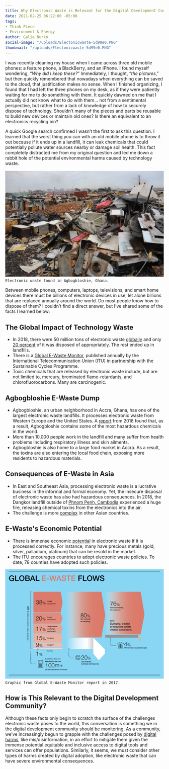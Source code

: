 ```yaml
---
title: Why Electronic Waste is Relevant for the Digital Development Community
date: 2021-02-25 06:22:00 -05:00
tags:
- Think Piece
- Environment & Energy
Author: Galia Nurko
social-image: "/uploads/Electonicwaste-5d99e0.PNG"
thumbnail: "/uploads/Electonicwaste-5d99e0.PNG"
---
```


I was recently cleaning my house when I came across three old mobile phones: a feature phone, a BlackBerry, and an iPhone. I found myself wondering, “*Why did I keep these?*” Immediately, I thought, “*the pictures*,” but then quickly remembered that nowadays when everything can be saved to the cloud, that justification makes no sense. When I finished organizing, I found that I had left the three phones on my desk, as if they were patiently waiting for me to do something with them. It quickly dawned on me that I actually did not know what to do with them… not from a sentimental perspective, but rather from a lack of knowledge of how to securely dispose of technology. Shouldn’t many of the pieces and parts be reusable to build new devices or maintain old ones? Is there an equivalent to an electronics recycling bin?

<!--more-->

A quick Google search confirmed I wasn’t the first to ask this question. I learned that the worst thing you can with an old mobile phone is to throw it out because if it ends up in a landfill, it can leak chemicals that could potentially pollute water sources nearby or damage soil health. This fact completely distracted me from my original question and led me down a rabbit hole of the potential environmental harms caused by technology waste.

![Electonicwaste-5d99e0.PNG](/uploads/Electonicwaste-5d99e0.PNG)`Electronic waste found in Agbogbloshie, Ghana.`

Between mobile phones, computers, laptops, televisions, and smart home devices there must be billions of electronic devices in use, let alone billions that are replaced annually around the world. Do most people know how to dispose of them? I couldn’t find a direct answer, but I’ve shared some of the facts I learned below:

## The Global Impact of Technology Waste

* In 2018, there were 50 million tons of electronic waste [globally](http://www3.weforum.org/docs/WEF_A_New_Circular_Vision_for_Electronics.pdf) and only [20 percent](http://www3.weforum.org/docs/WEF_A_New_Circular_Vision_for_Electronics.pdf) of it was disposed of appropriately. The rest ended up in landfills.
* There is a [Global E-Waste Monitor](https://www.itu.int/en/ITU-D/Environment/Pages/Spotlight/Global-Ewaste-Monitor-2020.aspx), published annually by the International Telecommunication Union (ITU) in partnership with the Sustainable Cycles Programme.
* Toxic chemicals that are released by electronic waste include, but are not limited to, mercury, brominated flame-retardants, and chlorofluorocarbons. Many are carcinogenic.

## Agbogbloshie E-Waste Dump

* Agbogbloshie, an urban neighborhood in Accra, Ghana, has one of the largest electronic waste landfills. It processes electronic waste from Western Europe and the United States. A [report](http://wiki.ban.org/images/f/f4/Holes_in_the_Circular_Economy-_WEEE_Leakage_from_Europe.pdf) from 2018 found that, as a result, Agbogbloshie contains some of the most hazardous chemicals in the world.
* More than 10,000 people work in the landfill and many suffer from health problems including respiratory illness and skin ailments.
* Agbogbloshie is also home to a large food market in Accra. As a result, the toxins are also entering the local food chain, exposing more residents to hazardous materials.

## Consequences of E-Waste in Asia

* In East and Southeast Asia, processing electronic waste is a lucrative business in the informal and formal economy. Yet, the insecure disposal of electronic waste has also had hazardous consequences. In 2018, the Dangkor landfill outside of [Phnom Penh, Cambodia](https://www.phnompenhpost.com/national/phnom-penh-smothered-smelly-dangerous-haze-landfill-fire-continues-burning) experienced a huge fire, releasing chemical toxins from the electronics into the air.
* The challenge is more [complex](https://www.eco-business.com/news/defusing-southeast-asias-e-waste-time-bomb/) in other Asian countries.

## E-Waste's Economic Potential

* There is immense economic [potential](http://www3.weforum.org/docs/WEF_A_New_Circular_Vision_for_Electronics.pdf) in electronic waste if it is processed correctly. For instance, many have precious metals (gold, silver, palladium, platinum) that can be resold in the market.
* The ITU encourages countries to adopt electronic waste policies. To date, 78 counties have adopted such policies.

![Globalewate.PNG](/uploads/Globalewate.PNG)`Graphic from Global E-Waste Monitor report in 2017.`

## How is This Relevant to the Digital Development Community?

Although these facts only begin to scratch the surface of the challenges electronic waste poses to the world, this conversation is something we in the digital development community should be monitoring. As a community, we’ve increasingly begun to grapple with the challenges posed by [digital harms](https://dai-global-digital.com/cyber-harm.html), like mis/disinformation, in an effort to mitigate them given the immense potential equitable and inclusive access to digital tools and services can offer populations. Similarly, it seems, we must consider other types of harms created by digital adoption, like electronic waste that can have severe environmental consequences. 